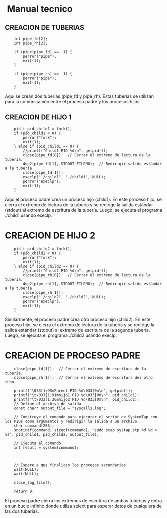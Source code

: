 # ‎ ‎ ‎ ‎ ‎ ‎ ‎ ‎ ‎ ‎ ‎ ‎ ‎ ‎ ‎ ‎ ‎ ‎ ‎ ‎ ‎ ‎‎ ‎ ‎ ‎ ‎ ‎ ‎ ‎ ‎ ‎ ‎ ‎ ‎ ‎‎ ‎ ‎ ‎ ‎ ‎ ‎ ‎ ‎ ‎ ‎ ‎ ‎ ‎‎ ‎ ‎ ‎ ‎ ‎ ‎ ‎ ‎ ‎ ‎ ‎ ‎ ‎ Manual tecnico
## CREACION DE TUBERIAS
```
    int pipe_fd[2];
    int pipe_rh[2];

    if (pipe(pipe_fd) == -1) {
        perror("pipe");
        exit(1);
    }

    if (pipe(pipe_rh) == -1) {
        perror("pipe");
        exit(1);
    }

```
Aquí se crean dos tuberías (pipe_fd y pipe_rh). Estas tuberías se utilizan para la comunicación entre el proceso padre y los procesos hijos.

## CREACION DE HIJO 1
```
    pid_t pid_child1 = fork();
    if (pid_child1 < 0) {
        perror("fork");
        exit(1);
    } else if (pid_child1 == 0) {
        //printf("Child1 PID %d\n", getpid());
        close(pipe_fd[0]);  // Cerrar el extremo de lectura de la tubería.
        dup2(pipe_fd[1], STDOUT_FILENO);  // Redirigir salida estándar a la tubería
        close(pipe_fd[1]);
        execlp("./child1", "./child1", NULL);
        perror("execlp");
        exit(1);
    }
```
Aquí el proceso padre crea un proceso hijo (child1). En este proceso hijo, se cierra el extremo de lectura de la tubería y se redirige la salida estándar (stdout) al extremo de escritura de la tubería. Luego, se ejecuta el programa ./child1 usando execlp.

# CREACION DE HIJO 2

```
    pid_t pid_child2 = fork();
    if (pid_child2 < 0) {
        perror("fork");
        exit(1);
    } else if (pid_child2 == 0) {
        //printf("Child2 PID %d\n", getpid());
        close(pipe_rh[0]);  // Cerrar el extremo de lectura de la tubería.
        dup2(pipe_rh[1], STDOUT_FILENO);  // Redirigir salida estándar a la tubería
        close(pipe_rh[1]);
        execlp("./child2", "./child2", NULL);
        perror("execlp");
        exit(1);
    }
```
Similarmente, el proceso padre crea otro proceso hijo (child2). En este proceso hijo, se cierra el extremo de lectura de la tubería y se redirige la salida estándar (stdout) al extremo de escritura de la segunda tubería. Luego, se ejecuta el programa ./child2 usando execlp.

# CREACION DE PROCESO PADRE

```
    close(pipe_fd[1]);  // Cerrar el extremo de escritura de la tubería.
    close(pipe_rh[1]);  // Cerrar el extremo de escritura del otro tubo.

    printf("\033[1;95mParent PID %d\033[0m\n", getpid());
    printf("\t\033[1;91mhijo1 PID %d\033[0m\n", pid_child1);
    printf("\t\033[1;36mhijo2 PID %d\033[0m\n", pid_child2);
    // Define el archivo de salida
    const char* output_file = "syscalls.log";

    // Construye el comando para ejecutar el script de SystemTap con los PIDs como argumentos y redirigir la salida a un archivo
    char command[256];
    snprintf(command, sizeof(command), "sudo stap systap.stp %d %d > %s", pid_child1, pid_child2, output_file);

    // Ejecuta el comando
    int result = system(command);



    // Espere a que finalicen los procesos secundarios
    wait(NULL);
    wait(NULL);
   
    close_log_file();

    return 0;
```
El proceso padre cierra los extremos de escritura de ambas tuberías y entra en un bucle infinito donde utiliza select para esperar datos de cualquiera de las dos tuberías.

